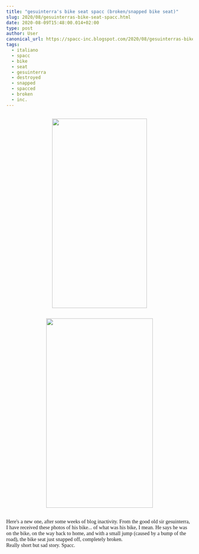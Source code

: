 ```yaml
---
title: "gesuinterra's bike seat spacc (broken/snapped bike seat)"
slug: 2020/08/gesuinterras-bike-seat-spacc.html
date: 2020-08-09T15:48:00.014+02:00
type: post
author: User
canonical_url: https://spacc-inc.blogspot.com/2020/08/gesuinterras-bike-seat-spacc.html
tags: 
  - italiano
  - spacc
  - bike
  - seat
  - gesuinterra
  - destroyed
  - snapped
  - spacced
  - broken
  - inc.
---
```


<div class="separator" style="clear: both; text-align: center;"><a href="https://blogger.googleusercontent.com/img/b/R29vZ2xl/AVvXsEgTq6RqpL5vvWRTAX0kDEich5e6G6ZBXD3qO-EYS083l_dzSvHcDtrxRoYPG_XEuKvhz6sh7TsnkGvuxuUuTNn6nYH6POLB-8mWmx5xRWzyUGQN63fiszgrlpSHULcg_8_nGlJLPt2bO-LT/s1280/photo_2020-08-09_15-34-29.jpg" style="display: block; padding: 1em 0px;"><img border="0" data-original-height="1280" data-original-width="640" height="512" src="https://blogger.googleusercontent.com/img/b/R29vZ2xl/AVvXsEgTq6RqpL5vvWRTAX0kDEich5e6G6ZBXD3qO-EYS083l_dzSvHcDtrxRoYPG_XEuKvhz6sh7TsnkGvuxuUuTNn6nYH6POLB-8mWmx5xRWzyUGQN63fiszgrlpSHULcg_8_nGlJLPt2bO-LT/w256-h512/photo_2020-08-09_15-34-29.jpg" width="256" /></a></div><div class="separator" style="clear: both; text-align: center;"><a href="https://blogger.googleusercontent.com/img/b/R29vZ2xl/AVvXsEizOfUsl7iCPlg_gJdLcOhdacW8PChGWUrEoK4C79hTlyKqYKRODMgPNu5FGWi7xlLgGkvQa2uN9LlwiMn_gKirIna3KgOHpW6Kv6qdAYX3HbFe8A-O_seOASIa-Jwp_9ciHYod-gpwD79D/s1280/photo_2020-08-09_15-34-31.jpg" style="display: block; padding: 1em 0px;"><img border="0" data-original-height="1280" data-original-width="720" height="512" src="https://blogger.googleusercontent.com/img/b/R29vZ2xl/AVvXsEizOfUsl7iCPlg_gJdLcOhdacW8PChGWUrEoK4C79hTlyKqYKRODMgPNu5FGWi7xlLgGkvQa2uN9LlwiMn_gKirIna3KgOHpW6Kv6qdAYX3HbFe8A-O_seOASIa-Jwp_9ciHYod-gpwD79D/w288-h512/photo_2020-08-09_15-34-31.jpg" width="288" /></a></div><div class="separator" style="clear: both; text-align: left;"><span style="font-family: verdana;">&nbsp;</span></div><div class="separator" style="clear: both; text-align: left;"><span style="font-family: verdana;">Here's a new one, after some weeks of blog inactivity. From the good old sir gesuinterra, I have received these photos of his bike... of what was his bike, I mean. He says he was on the bike, on the way back to home, and with a small jump (caused by a bump of the road), the bike seat just snapped off, completely broken.</span></div><div class="separator" style="clear: both; text-align: left;"><span style="font-family: verdana;">Really short but sad story. Spacc.<br /></span></div><p></p>

